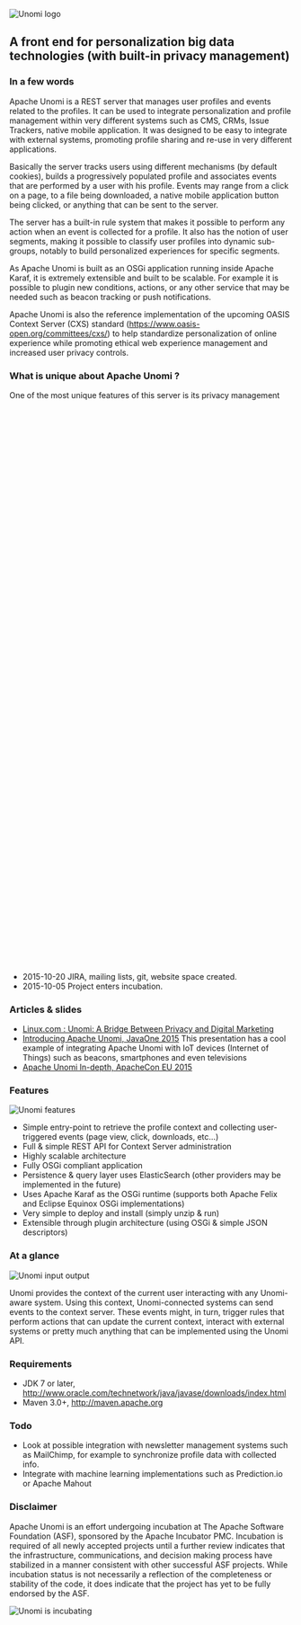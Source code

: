 <!--
  ~ Licensed to the Apache Software Foundation (ASF) under one or more
  ~ contributor license agreements.  See the NOTICE file distributed with
  ~ this work for additional information regarding copyright ownership.
  ~ The ASF licenses this file to You under the Apache License, Version 2.0
  ~ (the "License"); you may not use this file except in compliance with
  ~ the License.  You may obtain a copy of the License at
  ~
  ~      http://www.apache.org/licenses/LICENSE-2.0
  ~
  ~ Unless required by applicable law or agreed to in writing, software
  ~ distributed under the License is distributed on an "AS IS" BASIS,
  ~ WITHOUT WARRANTIES OR CONDITIONS OF ANY KIND, either express or implied.
  ~ See the License for the specific language governing permissions and
  ~ limitations under the License.
  -->
  
![Unomi logo](images/apache-unomi-380x85.png)

## A front end for personalization big data technologies (with built-in privacy management)

### In a few words

Apache Unomi is a REST server that manages user profiles and events related to the profiles. It can be used to
integrate personalization and profile management within very different systems such as CMS, CRMs, Issue Trackers,
native mobile application. It was designed to be easy to integrate with external systems, promoting profile sharing
and re-use in very different applications.
 
Basically the server tracks users using different mechanisms (by default cookies), builds a progressively populated
profile and associates events that are performed by a user with his profile. Events may range from a click on a page,
to a file being downloaded, a native mobile application button being clicked, or anything that can be sent to the
server.

The server has a built-in rule system that makes it possible to perform any action when an event is collected for
a profile. It also has the notion of user segments, making it possible to classify user profiles into dynamic
 sub-groups, notably to build personalized experiences for specific segments.
 
As Apache Unomi is built as an OSGi application running inside Apache Karaf, it is extremely extensible and built to
be scalable. For example it is possible to plugin new conditions, actions, or any other service that may be needed 
such as beacon tracking or push notifications.

Apache Unomi is also the reference implementation of the upcoming OASIS Context Server (CXS) standard 
(https://www.oasis-open.org/committees/cxs/) to help standardize personalization of online experience
while promoting ethical web experience management and increased user privacy controls.

### What is unique about Apache Unomi ?

One of the most unique features of this server is its privacy management features. Using the privacy REST API, it is
possible for integrators to build user facing UIs that let them manage their profile, and control how they are being
tracked, what data has been collected and even anonymize previously collected data or future data ! Finally there is 
even the possibility for end-users to delete their profile information completely. 

It is becoming more and more important to address privacy issues correctly, and it is even becoming more and more of 
a legal issue since a lot of legislation is now appearing in many countries to make sure that user's right to privacy is 
respected.

Of course these possibilities have no default UI inside of Apache Unomi so it is left up to the developers to expose
them (or not).

### Use cases

#### Use Apache Unomi as a personalization service for a Web CMS

In this use case Apache Unomi is used to track all the users that visits the sites being managed by the CMS. The 
sites may also contain personalized content elements that will use the profile information coming from Apache Unomi
to change their display based on the user. It will also send events (such as login events for example) back to the
server using simple AJAX calls to the Apache Unomi REST API. 

The Web CMS can also build UIs to expose the privacy management feature to end-users of the platform, and will of 
course build UIs to perform administration tasks such as profile, segments, goals, rules management. 

#### Use Apache Unomi as an analytics service for a native mobile application

In this case the server is used as a back-end for a native mobile application that will authenticate a user and then
send events to the server when the user performs certains tasks within the app. Tasks may include pressing a button,
getting close to a location (using GPS or beacons), etc...

The application may also include a UI to expose the privacy management features of Apache Unomi.

#### Use Apache Unomi as a centralized profile management system

In this use case the server is used a centralized profile management system, making it easy to aggregate different
profile information that may be stored in different systems such as CRMs, Issue tracking systems, forums, CMS, ...
One way of achieving this is to make sure that "anonymous" profiles are merged when an event such as a login happens
and a unique cross-system identifier (usually the email address) is detected on each system.

In this case connectors to all the different systems will need to be developped (and hopefully contributed back to
the Apache Unomi community), so that the centralization of the information is managed by an Open Source and standards
compliant server community.

### News

- 2015-11-23 Initial code base import in [Git repository](source-repository.html) 
- 2015-11-20 Added [Apache Maturity Model report page](maturity-model-report.html)
- 2015-11-13 Initial web site created
- 2015-10-20 JIRA, mailing lists, git, website space created.
- 2015-10-05 Project enters incubation.

### Articles & slides

* [Linux.com : Unomi: A Bridge Between Privacy and Digital Marketing](http://www.linux.com/news/enterprise/cloud-computing/858418-unomi-a-bridge-between-privacy-and-digital-marketing)
* [Introducing Apache Unomi, JavaOne 2015](http://www.slideshare.net/sergehuber/introducing-apache-unomi-javaone-2015-session) This presentation has a cool example of integrating Apache Unomi with IoT devices (Internet of Things) such as beacons, smartphones and even televisions
* [Apache Unomi In-depth, ApacheCon EU 2015](http://www.slideshare.net/sergehuber/apache-unomi-in-depth-apachecon-eu-2015-session)

### Features

![Unomi features](images/unomi-features.png)

* Simple entry-point to retrieve the profile context and collecting user-triggered events (page view, click, downloads, etc...)
* Full & simple REST API for Context Server administration
* Highly scalable architecture
* Fully OSGi compliant application
* Persistence & query layer uses ElasticSearch (other providers may be implemented in the future)
* Uses Apache Karaf as the OSGi runtime (supports both Apache Felix and Eclipse Equinox OSGi implementations)
* Very simple to deploy and install (simply unzip & run)
* Extensible through plugin architecture (using OSGi & simple JSON descriptors)

### At a glance

![Unomi input output](images/unomi-input-output.png)

Unomi provides the context of the current user interacting with any Unomi-aware system. Using this context, Unomi-connected systems can
send events to the context server. These events might, in turn, trigger rules that perform actions that can update the current context,
interact with external systems or pretty much anything that can be implemented using the Unomi API.

### Requirements

* JDK 7 or later, http://www.oracle.com/technetwork/java/javase/downloads/index.html
* Maven 3.0+, http://maven.apache.org
        
### Todo

- Look at possible integration with newsletter management systems such as MailChimp, for example to synchronize profile data with collected info.
- Integrate with machine learning implementations such as Prediction.io or Apache Mahout


### Disclaimer

Apache Unomi is an effort undergoing incubation at The Apache Software Foundation (ASF), sponsored by the Apache Incubator PMC. Incubation is required 
of all newly accepted projects until a further review indicates that the infrastructure, communications, and decision making process have stabilized 
in a manner consistent with other successful ASF projects. While incubation status is not necessarily a reflection of the completeness or stability 
of the code, it does indicate that the project has yet to be fully endorsed by the ASF.

![Unomi is incubating](images/incubator-logo.png)